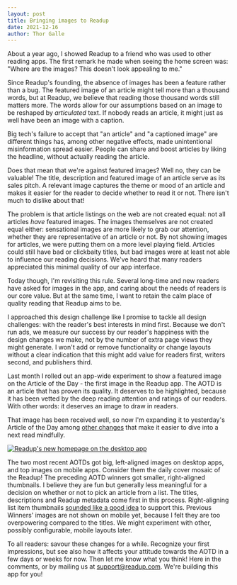 ```yaml
---
layout: post
title: Bringing images to Readup
date: 2021-12-16
author: Thor Galle
---
```

About a year ago, I showed Readup to a friend who was used to other reading apps. The first remark he made when seeing the home screen was: "Where are the images? This doesn't look appealing to me."

Since Readup's founding, the absence of images has been a feature rather than a bug. The featured image of an article might tell more than a thousand words, but at Readup, we believe that reading those thousand words still matters more. The words allow for our assumptions based on an image to be reshaped by *articulated* text. If nobody reads an article, it might just as well have been an image with a caption. 

Big tech's failure to accept that "an article" and "a captioned image" are different things has, among other negative effects, made unintentional misinformation spread easier. People can share and boost articles by liking the headline, without actually reading the article.

Does that mean that we're against featured images? Well no, they can be valuable! The title, description and featured image of an article serve as its sales pitch. A relevant image captures the theme or mood of an article and makes it easier for the reader to decide whether to read it or not. There isn't much to dislike about that!

The problem is that article listings on the web are not created equal: not all articles *have* featured images. The images themselves are not created equal either: sensational images are more likely to grab our attention, whether they are representative of an article or not. By not showing images for articles, we were putting them on a more level playing field. Articles could still have bad or clickbaity titles, but bad images were at least not able to influence our reading decisions. We've heard that many readers appreciated this minimal quality of our app interface.

Today though, I'm revisiting this rule. Several long-time and new readers have asked for images in the app, and caring about the needs of readers is our core value. But at the same time, I want to retain the calm place of quality reading that Readup aims to be.

I approached this design challenge like I promise to tackle all design challenges: with the reader's best interests in mind first. Because we don't run ads, we measure our success by our reader's happiness with the design changes we make, not by the number of extra page views they might generate. I won't add or remove functionality or change layouts without a clear indication that this might add value for readers first, writers second, and publishers third.

Last month I rolled out an app-wide experiment to show a featured image on the Article of the Day - the first image in the Readup app. The AOTD is an article that has proven its quality. It deserves to be highlighted, because it has been vetted by the deep reading attention and ratings of our readers. With other words: it deserves an image to draw in readers.

That image has been received well, so now I'm expanding it to yesterday's Article of the Day among [other changes](https://www.notion.so/Readup-Changelog-c1dc41a59947419f90d7f30e100a54d5) that make it easier to dive into a next read mindfully.

[![Readup's new homepage on the desktop app](https://blog.readup.com/assets/2021/12/new-readup-desktop.png)](https://blog.readup.com/assets/2021/12/new-readup-desktop.png)

The two most recent AOTDs got big, left-aligned images on desktop apps, and top images on mobile apps. Consider them the daily cover mosaic of the Readup! The preceding AOTD winners got smaller, right-aligned thumbnails. I believe they are fun but generally less meaningful for a decision on whether or not to pick an article from a list. The titles, descriptions and Readup metadata come first in this process. Right-aligning list item thumbnails [sounded like a good idea](https://www.nngroup.com/articles/mobile-list-thumbnail/) to support this. Previous Winners' images are not shown on mobile yet, because I felt they are too overpowering compared to the titles. We might experiment with other, possibly configurable, mobile layouts later.

To all readers: savour these changes for a while. Recognize your first impressions, but see also how it affects your attitude towards the AOTD in a few days or weeks for now. Then let me know what you think! Here in the comments, or by mailing us at [support@readup.com](mailto:support@readup.com). We're building this app for you!